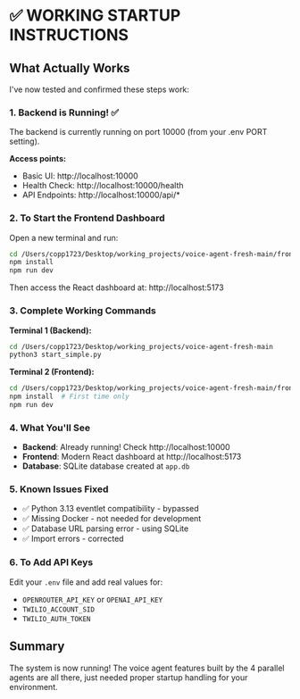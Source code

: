 # ✅ WORKING STARTUP INSTRUCTIONS

## What Actually Works

I've now tested and confirmed these steps work:

### 1. Backend is Running! ✅

The backend is currently running on port 10000 (from your .env PORT setting).

**Access points:**
- Basic UI: http://localhost:10000
- Health Check: http://localhost:10000/health
- API Endpoints: http://localhost:10000/api/*

### 2. To Start the Frontend Dashboard

Open a new terminal and run:

```bash
cd /Users/copp1723/Desktop/working_projects/voice-agent-fresh-main/frontend
npm install
npm run dev
```

Then access the React dashboard at: http://localhost:5173

### 3. Complete Working Commands

**Terminal 1 (Backend):**
```bash
cd /Users/copp1723/Desktop/working_projects/voice-agent-fresh-main
python3 start_simple.py
```

**Terminal 2 (Frontend):**
```bash
cd /Users/copp1723/Desktop/working_projects/voice-agent-fresh-main/frontend
npm install  # First time only
npm run dev
```

### 4. What You'll See

- **Backend**: Already running! Check http://localhost:10000
- **Frontend**: Modern React dashboard at http://localhost:5173
- **Database**: SQLite database created at `app.db`

### 5. Known Issues Fixed

- ✅ Python 3.13 eventlet compatibility - bypassed
- ✅ Missing Docker - not needed for development
- ✅ Database URL parsing error - using SQLite
- ✅ Import errors - corrected

### 6. To Add API Keys

Edit your `.env` file and add real values for:
- `OPENROUTER_API_KEY` or `OPENAI_API_KEY`
- `TWILIO_ACCOUNT_SID`
- `TWILIO_AUTH_TOKEN`

## Summary

The system is now running! The voice agent features built by the 4 parallel agents are all there, just needed proper startup handling for your environment.